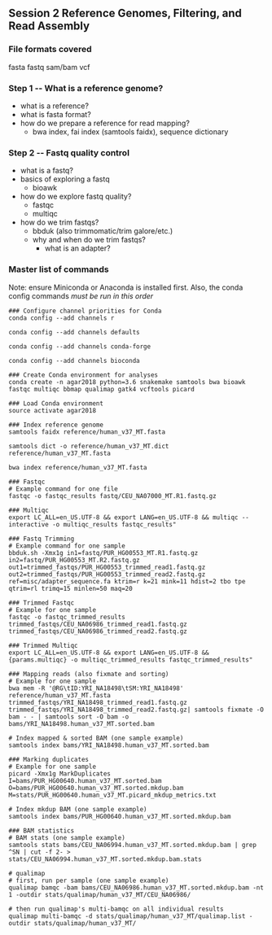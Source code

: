 ## Session 2 Reference Genomes, Filtering, and Read Assembly

### File formats covered
fasta
fastq
sam/bam
vcf

### Step 1 -- What is a reference genome?
- what is a reference?
- what is fasta format?
- how do we prepare a reference for read mapping?
  - bwa index, fai index (samtools faidx), sequence dictionary

### Step 2 -- Fastq quality control
- what is a fastq?
- basics of exploring a fastq
  - bioawk
- how do we explore fastq quality?
  - fastqc
  - multiqc
- how do we trim fastqs?
  - bbduk (also trimmomatic/trim galore/etc.)
  - why and when do we trim fastqs?
    - what is an adapter?

### Master list of commands 

Note: ensure Miniconda or Anaconda is installed first. Also, the conda config commands *must be run in this order*

```
### Configure channel priorities for Conda
conda config --add channels r

conda config --add channels defaults

conda config --add channels conda-forge

conda config --add channels bioconda

### Create Conda environment for analyses
conda create -n agar2018 python=3.6 snakemake samtools bwa bioawk fastqc multiqc bbmap qualimap gatk4 vcftools picard

### Load Conda environment
source activate agar2018

### Index reference genome
samtools faidx reference/human_v37_MT.fasta

samtools dict -o reference/human_v37_MT.dict reference/human_v37_MT.fasta

bwa index reference/human_v37_MT.fasta

### Fastqc
# Example command for one file
fastqc -o fastqc_results fastq/CEU_NA07000_MT.R1.fastq.gz

### Multiqc
export LC_ALL=en_US.UTF-8 && export LANG=en_US.UTF-8 && multiqc --interactive -o multiqc_results fastqc_results"

### Fastq Trimming
# Example command for one sample
bbduk.sh -Xmx1g in1=fastq/PUR_HG00553_MT.R1.fastq.gz in2=fastq/PUR_HG00553_MT.R2.fastq.gz out1=trimmed_fastqs/PUR_HG00553_trimmed_read1.fastq.gz out2=trimmed_fastqs/PUR_HG00553_trimmed_read2.fastq.gz ref=misc/adapter_sequence.fa ktrim=r k=21 mink=11 hdist=2 tbo tpe qtrim=rl trimq=15 minlen=50 maq=20

### Trimmed Fastqc
# Example for one sample
fastqc -o fastqc_trimmed_results trimmed_fastqs/CEU_NA06986_trimmed_read1.fastq.gz trimmed_fastqs/CEU_NA06986_trimmed_read2.fastq.gz

### Trimmed Multiqc
export LC_ALL=en_US.UTF-8 && export LANG=en_US.UTF-8 && {params.multiqc} -o multiqc_trimmed_results fastqc_trimmed_results"

### Mapping reads (also fixmate and sorting)
# Example for one sample
bwa mem -R '@RG\tID:YRI_NA18498\tSM:YRI_NA18498' reference/human_v37_MT.fasta trimmed_fastqs/YRI_NA18498_trimmed_read1.fastq.gz trimmed_fastqs/YRI_NA18498_trimmed_read2.fastq.gz| samtools fixmate -O bam - - | samtools sort -O bam -o bams/YRI_NA18498.human_v37_MT.sorted.bam

# Index mapped & sorted BAM (one sample example)
samtools index bams/YRI_NA18498.human_v37_MT.sorted.bam

### Marking duplicates
# Example for one sample
picard -Xmx1g MarkDuplicates I=bams/PUR_HG00640.human_v37_MT.sorted.bam O=bams/PUR_HG00640.human_v37_MT.sorted.mkdup.bam M=stats/PUR_HG00640.human_v37_MT.picard_mkdup_metrics.txt

# Index mkdup BAM (one sample example)
samtools index bams/PUR_HG00640.human_v37_MT.sorted.mkdup.bam

### BAM statistics
# BAM stats (one sample example)
samtools stats bams/CEU_NA06994.human_v37_MT.sorted.mkdup.bam | grep ^SN | cut -f 2- > stats/CEU_NA06994.human_v37_MT.sorted.mkdup.bam.stats

# qualimap
# first, run per sample (one sample example)
qualimap bamqc -bam bams/CEU_NA06986.human_v37_MT.sorted.mkdup.bam -nt 1 -outdir stats/qualimap/human_v37_MT/CEU_NA06986/

# then run qualimap's multi-bamqc on all individual results
qualimap multi-bamqc -d stats/qualimap/human_v37_MT/qualimap.list -outdir stats/qualimap/human_v37_MT/
```








